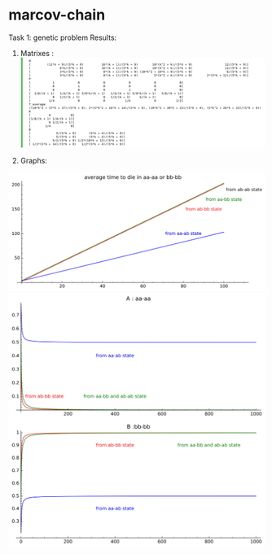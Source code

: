 # marcov-chain
Task 1: genetic problem
Results:

1) Matrixes : 
![alt text](screenshots/result.png "Matrixes")

2) Graphs:

![alt text](screenshots/s1.png " probability of aa-aa or bb-bb")
![alt text](screenshots/s2.png " B: aa-aa")
![alt text](screenshots/s3.png " B: bb-bb")
